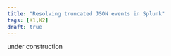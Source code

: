 ```yaml
---
title: "Resolving truncated JSON events in Splunk"
tags: [K1,K2]
draft: true
---
```


under construction
